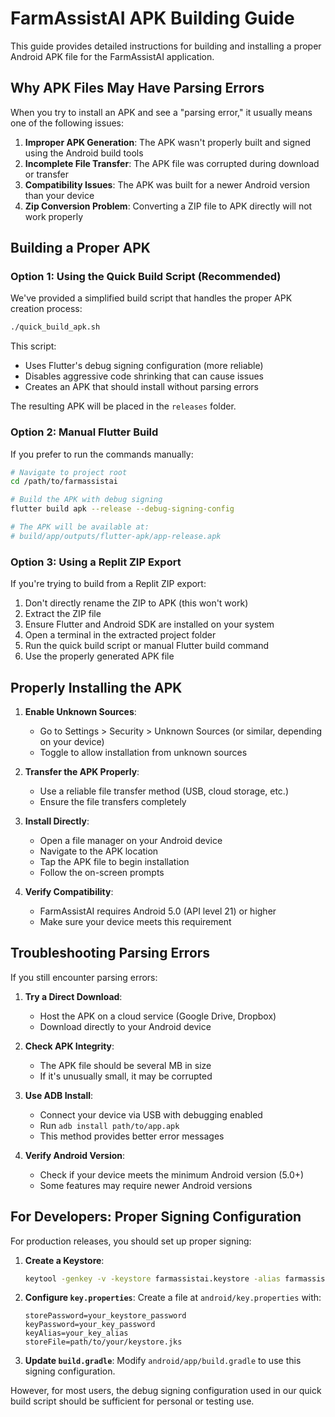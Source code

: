 # FarmAssistAI APK Building Guide

This guide provides detailed instructions for building and installing a proper Android APK file for the FarmAssistAI application.

## Why APK Files May Have Parsing Errors

When you try to install an APK and see a "parsing error," it usually means one of the following issues:

1. **Improper APK Generation**: The APK wasn't properly built and signed using the Android build tools
2. **Incomplete File Transfer**: The APK file was corrupted during download or transfer
3. **Compatibility Issues**: The APK was built for a newer Android version than your device
4. **Zip Conversion Problem**: Converting a ZIP file to APK directly will not work properly

## Building a Proper APK

### Option 1: Using the Quick Build Script (Recommended)

We've provided a simplified build script that handles the proper APK creation process:

```bash
./quick_build_apk.sh
```

This script:
- Uses Flutter's debug signing configuration (more reliable)
- Disables aggressive code shrinking that can cause issues
- Creates an APK that should install without parsing errors

The resulting APK will be placed in the `releases` folder.

### Option 2: Manual Flutter Build

If you prefer to run the commands manually:

```bash
# Navigate to project root
cd /path/to/farmassistai

# Build the APK with debug signing
flutter build apk --release --debug-signing-config

# The APK will be available at:
# build/app/outputs/flutter-apk/app-release.apk
```

### Option 3: Using a Replit ZIP Export

If you're trying to build from a Replit ZIP export:

1. Don't directly rename the ZIP to APK (this won't work)
2. Extract the ZIP file
3. Ensure Flutter and Android SDK are installed on your system
4. Open a terminal in the extracted project folder
5. Run the quick build script or manual Flutter build command
6. Use the properly generated APK file

## Properly Installing the APK

1. **Enable Unknown Sources**:
   - Go to Settings > Security > Unknown Sources (or similar, depending on your device)
   - Toggle to allow installation from unknown sources

2. **Transfer the APK Properly**:
   - Use a reliable file transfer method (USB, cloud storage, etc.)
   - Ensure the file transfers completely

3. **Install Directly**:
   - Open a file manager on your Android device
   - Navigate to the APK location
   - Tap the APK file to begin installation
   - Follow the on-screen prompts

4. **Verify Compatibility**:
   - FarmAssistAI requires Android 5.0 (API level 21) or higher
   - Make sure your device meets this requirement

## Troubleshooting Parsing Errors

If you still encounter parsing errors:

1. **Try a Direct Download**:
   - Host the APK on a cloud service (Google Drive, Dropbox)
   - Download directly to your Android device

2. **Check APK Integrity**:
   - The APK file should be several MB in size
   - If it's unusually small, it may be corrupted

3. **Use ADB Install**:
   - Connect your device via USB with debugging enabled
   - Run `adb install path/to/app.apk`
   - This method provides better error messages

4. **Verify Android Version**:
   - Check if your device meets the minimum Android version (5.0+)
   - Some features may require newer Android versions

## For Developers: Proper Signing Configuration

For production releases, you should set up proper signing:

1. **Create a Keystore**:
   ```bash
   keytool -genkey -v -keystore farmassistai.keystore -alias farmassistai -keyalg RSA -keysize 2048 -validity 10000
   ```

2. **Configure `key.properties`**:
   Create a file at `android/key.properties` with:
   ```
   storePassword=your_keystore_password
   keyPassword=your_key_password
   keyAlias=your_key_alias
   storeFile=path/to/your/keystore.jks
   ```

3. **Update `build.gradle`**:
   Modify `android/app/build.gradle` to use this signing configuration.

However, for most users, the debug signing configuration used in our quick build script should be sufficient for personal or testing use.